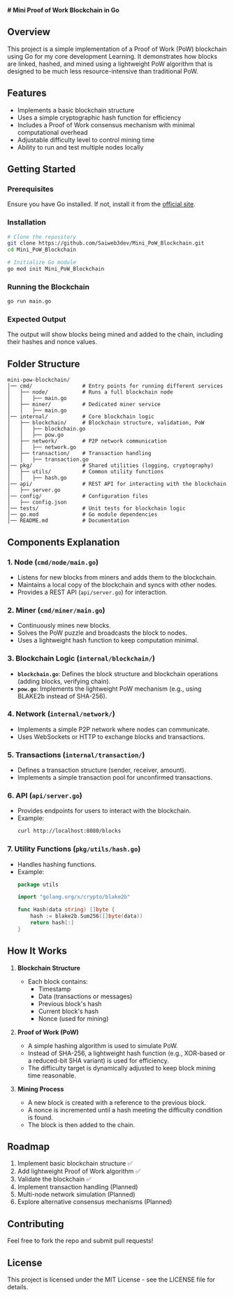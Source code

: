 **# Mini Proof of Work Blockchain in Go**

## Overview
This project is a simple implementation of a Proof of Work (PoW) blockchain using Go for my core development Learning. It demonstrates how blocks are linked, hashed, and mined using a lightweight PoW algorithm that is designed to be much less resource-intensive than traditional PoW.

## Features
- Implements a basic blockchain structure
- Uses a simple cryptographic hash function for efficiency
- Includes a Proof of Work consensus mechanism with minimal computational overhead
- Adjustable difficulty level to control mining time
- Ability to run and test multiple nodes locally

## Getting Started

### Prerequisites
Ensure you have Go installed. If not, install it from the [official site](https://golang.org/doc/install).

### Installation
```sh
# Clone the repository
git clone https://github.com/Saiweb3dev/Mini_PoW_Blockchain.git
cd Mini_PoW_Blockchain

# Initialize Go module
go mod init Mini_PoW_Blockchain
```

### Running the Blockchain
```sh
go run main.go
```

### Expected Output
The output will show blocks being mined and added to the chain, including their hashes and nonce values.

## Folder Structure
```
mini-pow-blockchain/
│── cmd/                # Entry points for running different services
│   ├── node/           # Runs a full blockchain node
│   │   ├── main.go
│   ├── miner/          # Dedicated miner service
│   │   ├── main.go
│── internal/           # Core blockchain logic
│   ├── blockchain/     # Blockchain structure, validation, PoW
│   │   ├── blockchain.go
│   │   ├── pow.go
│   ├── network/        # P2P network communication
│   │   ├── network.go
│   ├── transaction/    # Transaction handling
│   │   ├── transaction.go
│── pkg/                # Shared utilities (logging, cryptography)
│   ├── utils/          # Common utility functions
│   │   ├── hash.go
│── api/                # REST API for interacting with the blockchain
│   ├── server.go
│── config/             # Configuration files
│   ├── config.json
│── tests/              # Unit tests for blockchain logic
│── go.mod              # Go module dependencies
│── README.md           # Documentation
```

## Components Explanation

### **1. Node (`cmd/node/main.go`)**
- Listens for new blocks from miners and adds them to the blockchain.
- Maintains a local copy of the blockchain and syncs with other nodes.
- Provides a REST API (`api/server.go`) for interaction.

### **2. Miner (`cmd/miner/main.go`)**
- Continuously mines new blocks.
- Solves the PoW puzzle and broadcasts the block to nodes.
- Uses a lightweight hash function to keep computation minimal.

### **3. Blockchain Logic (`internal/blockchain/`)**
- **`blockchain.go`**: Defines the block structure and blockchain operations (adding blocks, verifying chain).
- **`pow.go`**: Implements the lightweight PoW mechanism (e.g., using BLAKE2b instead of SHA-256).

### **4. Network (`internal/network/`)**
- Implements a simple P2P network where nodes can communicate.
- Uses WebSockets or HTTP to exchange blocks and transactions.

### **5. Transactions (`internal/transaction/`)**
- Defines a transaction structure (sender, receiver, amount).
- Implements a simple transaction pool for unconfirmed transactions.

### **6. API (`api/server.go`)**
- Provides endpoints for users to interact with the blockchain.
- Example:
  ```sh
  curl http://localhost:8080/blocks
  ```

### **7. Utility Functions (`pkg/utils/hash.go`)**
- Handles hashing functions.
- Example:
  ```go
  package utils

  import "golang.org/x/crypto/blake2b"

  func Hash(data string) []byte {
      hash := blake2b.Sum256([]byte(data))
      return hash[:]
  }
  ```

## How It Works
1. **Blockchain Structure**
   - Each block contains:
     - Timestamp
     - Data (transactions or messages)
     - Previous block's hash
     - Current block's hash
     - Nonce (used for mining)

2. **Proof of Work (PoW)**
   - A simple hashing algorithm is used to simulate PoW.
   - Instead of SHA-256, a lightweight hash function (e.g., XOR-based or a reduced-bit SHA variant) is used for efficiency.
   - The difficulty target is dynamically adjusted to keep block mining time reasonable.

3. **Mining Process**
   - A new block is created with a reference to the previous block.
   - A nonce is incremented until a hash meeting the difficulty condition is found.
   - The block is then added to the chain.

## Roadmap
1. Implement basic blockchain structure ✅
2. Add lightweight Proof of Work algorithm ✅
3. Validate the blockchain ✅
4. Implement transaction handling (Planned)
5. Multi-node network simulation (Planned)
6. Explore alternative consensus mechanisms (Planned)

## Contributing
Feel free to fork the repo and submit pull requests!

## License
This project is licensed under the MIT License - see the LICENSE file for details.
